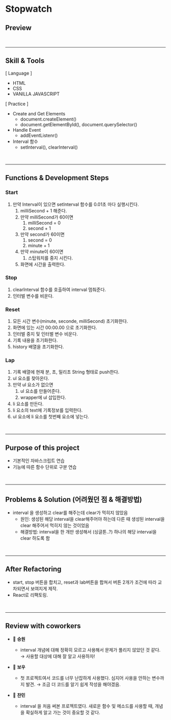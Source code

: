 # Stopwatch

## Preview

<br />

---

## Skill & Tools

[ Language ]

- HTML
- CSS
- VANILLA JAVASCRIPT

[ Practice ]

- Create and Get Elements
  - document.createElement()
  - document.getElementById(), document.querySelector()
- Handle Event
  - addEventListenr()
- Interval 함수
  - setInterval(), clearInterval()

<br />

---

## Functions & Development Steps

### **Start**

1. 만약 Interval이 있으면 setInterval 함수를 0.01초 마다 실행시킨다.
   1. milliSecond + 1 해준다.
   2. 만약 milliSecond가 60이면
      1. milliSecond = 0
      2. second + 1
   3. 만약 second가 60이면
      1. second = 0
      2. minute + 1
   4. 만약 minute이 60이면
      1. 스탑워치를 중지 시킨다.
   5. 화면에 시간을 출력한다.

### **Stop**

1. clearInterval 함수를 호출하여 interval 멈춰준다.
2. 인터벌 변수를 비운다.

### **Reset**

1. 모든 시간 변수(minute, seconde, milliSecond) 초기화한다.
2. 화면에 있는 시간 00:00.00 으로 초기화한다.
3. 인터벌 중지 및 인터벌 변수 비운다.
4. 기록 내용을 초기화한다.
5. history 배열을 초기화한다.

### **Lap**

1. 기록 배열에 현재 분, 초, 밀리초 String 형태로 push한다.
2. ul 요소를 찾아온다.
3. 만약 ul 요소가 없으면
   1. ul 요소를 만들어준다.
   2. wrapper에 ul 삽입한다.
4. li 요소를 만든다.
5. li 요소의 text에 기록정보를 입력한다.
6. ul 요소에 li 요소를 첫번째 요소에 넣는다.

<br />

---

## Purpose of this project

- 기본적인 자바스크립트 연습
- 기능에 따른 함수 단위로 구분 연습

<br />

---

## Problems & Solution (어려웠던 점 & 해결방법)

- interval 을 생성하고 clear를 해주는데 clear가 먹히지 않았음
  - 원인: 생성된 해당 interval을 clear해주어야 하는데 다른 때 생성된 interval을 clear 해주어서 먹히지 않는 것이었음
  - 해결방법: interval을 한 개만 생성해서 (싱글톤..?) 하나의 해당 interval을 clear 하도록 함

<br />

---

## After Refactoring

- start, stop 버튼을 합치고, reset과 lab버튼을 합쳐서 버튼 2개가 조건에 따라 교차되면서 보여지게 제작.
- React로 리팩토링.

<br />

---

## Review with coworkers

- 👻 **승원**

  - interval 개념에 대해 정확히 모르고 사용해서 문제가 풀리지 않았던 것 같다.
    → 사용할 대상에 대해 잘 알고 사용하자!

- 🤡 **보우**
  - 첫 프로젝트여서 코드를 너무 난잡하게 사용했다. 심지어 사용을 안하는 변수까지 발견.
    → 조금 더 코드를 알기 쉽게 작성을 해야겠음.
- 🙉 **찬민**
  - interval 을 처음 써본 프로젝트였다.
    새로운 함수 및 메소드를 사용할 때, 개념을 확실하게 알고 가는 것이 중요할 것 같다.
